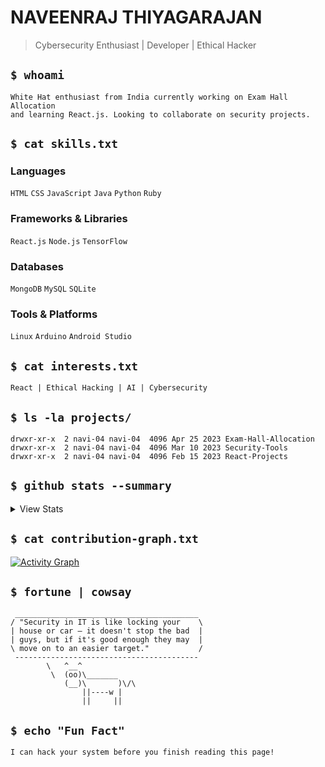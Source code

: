 # NAVEENRAJ THIYAGARAJAN

> Cybersecurity Enthusiast | Developer | Ethical Hacker

## `$ whoami`

```
White Hat enthusiast from India currently working on Exam Hall Allocation
and learning React.js. Looking to collaborate on security projects.
```

## `$ cat skills.txt`

### Languages
`HTML` `CSS` `JavaScript` `Java` `Python` `Ruby`

### Frameworks & Libraries
`React.js` `Node.js` `TensorFlow`

### Databases
`MongoDB` `MySQL` `SQLite`

### Tools & Platforms
`Linux` `Arduino` `Android Studio`

## `$ cat interests.txt`
```
React | Ethical Hacking | AI | Cybersecurity
```

## `$ ls -la projects/`

```
drwxr-xr-x  2 navi-04 navi-04  4096 Apr 25 2023 Exam-Hall-Allocation
drwxr-xr-x  2 navi-04 navi-04  4096 Mar 10 2023 Security-Tools
drwxr-xr-x  2 navi-04 navi-04  4096 Feb 15 2023 React-Projects
```


## `$ github stats --summary`

<details>
<summary>View Stats</summary>

```
GitHub Stats Overview:
```

[![GitHub Stats](https://github-readme-stats-git-masterrstaa-rickstaa.vercel.app/api?username=navi-04&theme=radical&show_icons=true&include_all_commits=true&hide_border=true)](https://github.com/navi-04)

```
Most Used Languages:
```

[![Top Languages](https://github-readme-stats-git-masterrstaa-rickstaa.vercel.app/api/top-langs/?username=navi-04&layout=compact&langs_count=8&theme=radical&hide_border=true)](https://github.com/navi-04)

```
Contribution Streak:
```

[![Streak Stats](https://github-readme-streak-stats.herokuapp.com/?user=navi-04&theme=radical&hide_border=true)](https://github.com/navi-04)

```
Trophy Collection:
```

[![Trophy](https://github-profile-trophy.vercel.app/?username=navi-04&theme=algolia&no-frame=true&column=7&margin-w=15)](https://github.com/navi-04)

</details>

## `$ cat contribution-graph.txt`

[![Activity Graph](https://github-readme-activity-graph.vercel.app/graph?username=navi-04&theme=redical&bg_color=0D1117&hide_border=true&line=E4405F&point=ffffff)](https://github.com/navi-04)

## `$ fortune | cowsay`

```
 _________________________________________
/ "Security in IT is like locking your    \
| house or car – it doesn't stop the bad  |
| guys, but if it's good enough they may  |
\ move on to an easier target."           /
 -----------------------------------------
        \   ^__^
         \  (oo)\_______
            (__)\       )\/\
                ||----w |
                ||     ||
```

## `$ echo "Fun Fact"`

```
I can hack your system before you finish reading this page!
```



